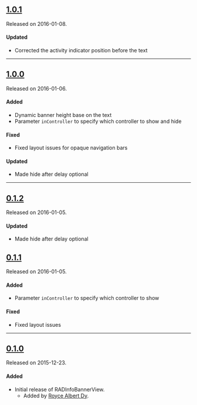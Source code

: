 ## [1.0.1](https://github.com/rad182/RADInfoBannerView/releases/tag/1.0.1)
Released on 2016-01-08.

#### Updated
- Corrected the activity indicator position before the text

---

## [1.0.0](https://github.com/rad182/RADInfoBannerView/releases/tag/1.0.0)
Released on 2016-01-06.

#### Added
- Dynamic banner height base on the text
- Parameter `inController` to specify which controller to show and hide

#### Fixed
- Fixed layout issues for opaque navigation bars

#### Updated
- Made hide after delay optional

---

## [0.1.2](https://github.com/rad182/RADInfoBannerView/releases/tag/0.1.2)
Released on 2016-01-05.

#### Updated
- Made hide after delay optional

## [0.1.1](https://github.com/rad182/RADInfoBannerView/releases/tag/0.1.1)
Released on 2016-01-05.

#### Added
- Parameter `inController` to specify which controller to show

#### Fixed
- Fixed layout issues

---

## [0.1.0](https://github.com/rad182/RADInfoBannerView/releases/tag/0.1.0)
Released on 2015-12-23.

#### Added
- Initial release of RADInfoBannerView.
  - Added by [Royce Albert Dy](https://github.com/rad182).
